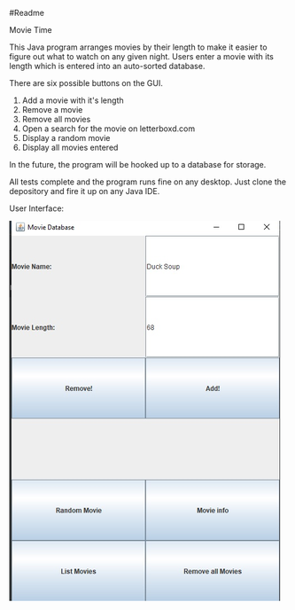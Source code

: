 #Readme

Movie Time 

This Java program arranges movies by their length to make it easier to figure out what to watch on any given night.
Users enter a movie with its length which is entered into an auto-sorted database.

There are six possible buttons on the GUI.

1. Add a movie with it's length
2. Remove a movie
3. Remove all movies
4. Open a search for the movie on letterboxd.com
5. Display a random movie
6. Display all movies entered

In the future, the program will be hooked up to a database for storage. 

All tests complete and the program runs fine on any desktop. Just clone the depository and fire it up on any Java IDE.

User Interface:

![](images/MovieProgramGUI.jpg)
